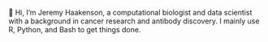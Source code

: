 👋 Hi, I’m Jeremy Haakenson, a computational biologist and data scientist with a background in cancer research and antibody discovery.  I mainly use R, Python, and Bash to get things done.

<!---
jhaak1/jhaak1 is a ✨ special ✨ repository because its `README.md` (this file) appears on your GitHub profile.
You can click the Preview link to take a look at your changes.
--->
